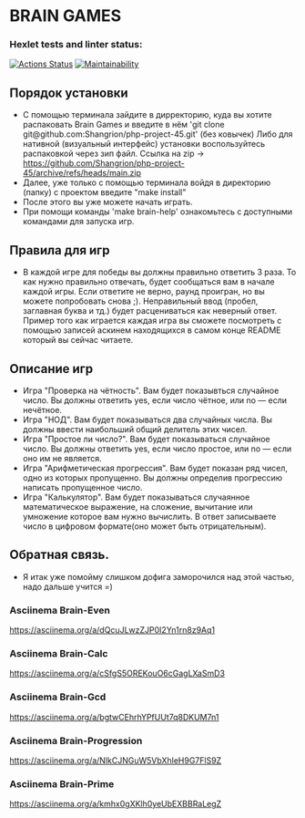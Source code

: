 # BRAIN GAMES

### Hexlet tests and linter status:
[![Actions Status](https://github.com/Shangrion/php-project-45/actions/workflows/hexlet-check.yml/badge.svg)](https://github.com/Shangrion/php-project-45/actions)
[![Maintainability](https://qlty.sh/badges/0cd7d688-f0ea-4e9c-87b4-e93d044d08d4/maintainability.svg)](https://qlty.sh/gh/Shangrion/projects/php-project-45)

## Порядок установки

* С помощью терминала зайдите в дирректорию, куда вы хотите распаковать Brain Games и введите в нём 'git clone git@github\.com:Shangrion/php-project-45.git' (без ковычек)
  Либо для нативной (визуальный интерфейс) установки воспользуйтесь распаковкой через зип файл. Ссылка на zip -> https://github.com/Shangrion/php-project-45/archive/refs/heads/main.zip
* Далее, уже только с помощью терминала войдя в директорию (папку) с проектом введите "make install"
* После этого вы уже можете начать играть.
* При помощи команды 'make brain-help' ознакомьтесь с доступными командами для запуска игр.

## Правила для игр

* В каждой игре для победы вы должны правильно ответить 3 раза. То как нужно правильно отвечать, будет сообщаться вам в начале каждой игры. Если ответите не верно, раунд проигран, но вы можете попробовать снова ;\). Неправильный ввод (пробел, заглавная буква и тд.) будет расцениваться как неверный ответ. Пример того как играется каждая игра вы сможете посмотреть с помощью записей аскинем находящихся в самом конце README который вы сейчас читаете.

## Описание игр

* Игра "Проверка на чётность". Вам будет показывться случайное число. Вы должны ответить yes, если число чётное, или no — если нечётное.
* Игра "НОД". Вам будет показываться два случайных числа. Вы должны ввести наибольший общий делитель этих чисел.
* Игра "Простое ли число?". Вам будет показываться случайное число. Вы должны ответить yes, если число простое, или no — если оно им не является.
* Игра "Арифметическая прогрессия". Вам будет показан ряд чисел, одно из которых пропущенно. Вы должны определив прогрессию написать пропущенное число.
* Игра "Калькулятор". Вам будет показываться случаянное математическое выражение, на сложение, вычитание или умножение которое вам нужно вычислить. В ответ записываете число в цифровом формате(оно может быть отрицательным).

## Обратная связь.
* Я итак уже помойму слишком дофига заморочился над этой частью, надо дальше учится =\)
### Asciinema Brain-Even
https://asciinema.org/a/dQcuJLwzZJP0I2Yn1rn8z9Aq1
### Asciinema Brain-Calc
https://asciinema.org/a/cSfgS5OREKouO6cGagLXaSmD3
### Asciinema Brain-Gcd
https://asciinema.org/a/bgtwCEhrhYPfUUt7q8DKUM7n1
### Asciinema Brain-Progression
https://asciinema.org/a/NlkCJNGuW5VbXhleH9G7FlS9Z
### Asciinema Brain-Prime
https://asciinema.org/a/kmhx0gXKlh0yeUbEXBBRaLegZ